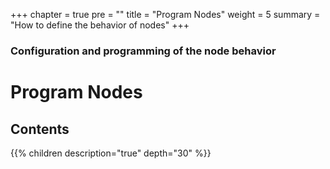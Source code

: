 +++
chapter = true
pre = ""
title = "Program Nodes"
weight = 5
summary = "How to define the behavior of nodes"
+++

### Configuration and programming of the node behavior

# Program Nodes

## Contents

{{% children description="true" depth="30" %}}
